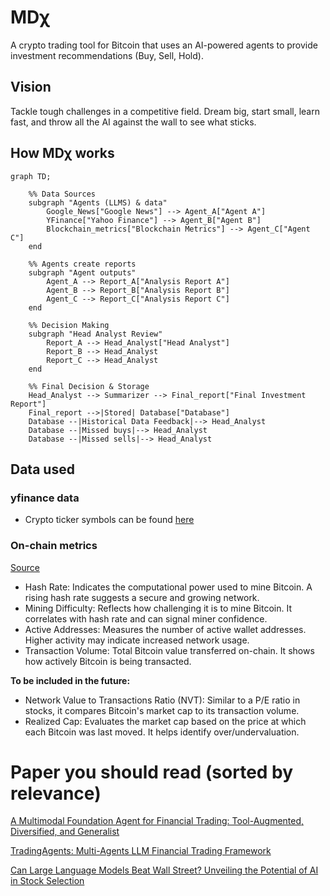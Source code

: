 # MD&#967;

A crypto trading tool for Bitcoin that uses an AI-powered agents to provide investment recommendations (Buy, Sell, Hold).

## Vision
 Tackle tough challenges in a competitive field. Dream big, start small, learn fast, and throw all the AI against the wall to see what sticks.


## How MD&#967; works

```mermaid
graph TD;

    %% Data Sources
    subgraph "Agents (LLMS) & data"
        Google_News["Google News"] --> Agent_A["Agent A"]
        YFinance["Yahoo Finance"] --> Agent_B["Agent B"]
        Blockchain_metrics["Blockchain Metrics"] --> Agent_C["Agent C"]
    end

    %% Agents create reports
    subgraph "Agent outputs"
        Agent_A --> Report_A["Analysis Report A"]
        Agent_B --> Report_B["Analysis Report B"]
        Agent_C --> Report_C["Analysis Report C"]
    end

    %% Decision Making
    subgraph "Head Analyst Review"
        Report_A --> Head_Analyst["Head Analyst"]
        Report_B --> Head_Analyst
        Report_C --> Head_Analyst
    end

    %% Final Decision & Storage
    Head_Analyst --> Summarizer --> Final_report["Final Investment Report"]
    Final_report -->|Stored| Database["Database"]
    Database --|Historical Data Feedback|--> Head_Analyst
    Database --|Missed buys|--> Head_Analyst
    Database --|Missed sells|--> Head_Analyst
```
## Data used

### yfinance data
- Crypto ticker symbols can be found [here](https://finance.yahoo.com/markets/crypto/all/?start=0&count=100)

### On-chain metrics

[Source](https://www.blockchain.com/explorer/api/blockchain_api)
- Hash Rate: Indicates the computational power used to mine Bitcoin. A rising hash rate suggests a secure and growing network.
- Mining Difficulty: Reflects how challenging it is to mine Bitcoin. It correlates with hash rate and can signal miner confidence.
- Active Addresses: Measures the number of active wallet addresses. Higher activity may indicate increased network usage.
- Transaction Volume: Total Bitcoin value transferred on-chain. It shows how actively Bitcoin is being transacted.

**To be included in the future:**
- Network Value to Transactions Ratio (NVT): Similar to a P/E ratio in stocks, it compares Bitcoin's market cap to its transaction volume.
- Realized Cap: Evaluates the market cap based on the price at which each Bitcoin was last moved. It helps identify over/undervaluation.

# Paper you should read (sorted by relevance)

[A Multimodal Foundation Agent for Financial Trading:
Tool-Augmented, Diversified, and Generalist](https://arxiv.org/abs/2402.18485)

[TradingAgents: Multi-Agents LLM Financial Trading Framework](https://arxiv.org/pdf/2412.20138)

[Can Large Language Models Beat Wall Street? Unveiling the Potential of AI in Stock
Selection](https://arxiv.org/abs/2401.03737)
